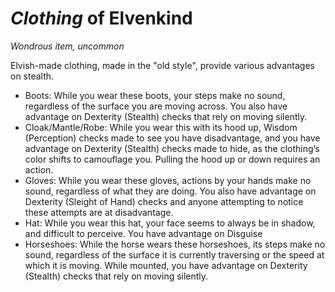 # *Clothing* of Elvenkind
*Wondrous item, uncommon*

Elvish-made clothing, made in the "old style", provide various advantages on stealth.

* Boots: While you wear these boots, your steps make no sound, regardless of the surface you are moving across. You also have advantage on Dexterity (Stealth) checks that rely on moving silently.
* Cloak/Mantle/Robe: While you wear this with its hood up, Wisdom (Perception) checks made to see you have disadvantage, and you have advantage on Dexterity (Stealth) checks made to hide, as the clothing’s color shifts to camouflage you. Pulling the hood up or down requires an action.
* Gloves: While you wear these gloves, actions by your hands make no sound, regardless of what they are doing. You also have advantage on Dexterity (Sleight of Hand) checks and anyone attempting to notice these attempts are at disadvantage.
* Hat: While you wear this hat, your face seems to always be in shadow, and difficult to perceive. You have advantage on Disguise
* Horseshoes: While the horse wears these horseshoes, its steps make no sound, regardless of the surface it is currently traversing or the speed at which it is moving. While mounted, you have advantage on Dexterity (Stealth) checks that rely on moving silently.
